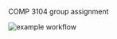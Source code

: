 COMP 3104 group assignment

![example workflow](https://github.com/multimokia/COMP3104_Group_Assignment/blob/101332152-Mehrad/.github/workflows/mehrad.yml)